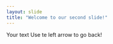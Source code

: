 ```yaml
---
layout: slide
title: "Welcome to our second slide!"
---
```

Your text
Use te left arrow to go back!
